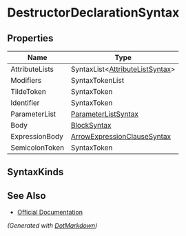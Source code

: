 # DestructorDeclarationSyntax

## Properties

| Name           | Type                                                          |
| -------------- | ------------------------------------------------------------- |
| AttributeLists | SyntaxList\<[AttributeListSyntax](SyntaxList.md)>             |
| Modifiers      | SyntaxTokenList                                               |
| TildeToken     | SyntaxToken                                                   |
| Identifier     | SyntaxToken                                                   |
| ParameterList  | [ParameterListSyntax](ParameterListSyntax.md)                 |
| Body           | [BlockSyntax](BlockSyntax.md)                                 |
| ExpressionBody | [ArrowExpressionClauseSyntax](ArrowExpressionClauseSyntax.md) |
| SemicolonToken | SyntaxToken                                                   |

## SyntaxKinds

## See Also

* [Official Documentation](https://docs.microsoft.com/en-us/dotnet/api/microsoft.codeanalysis.csharp.syntax.destructordeclarationsyntax)


*\(Generated with [DotMarkdown](http://github.com/JosefPihrt/DotMarkdown)\)*